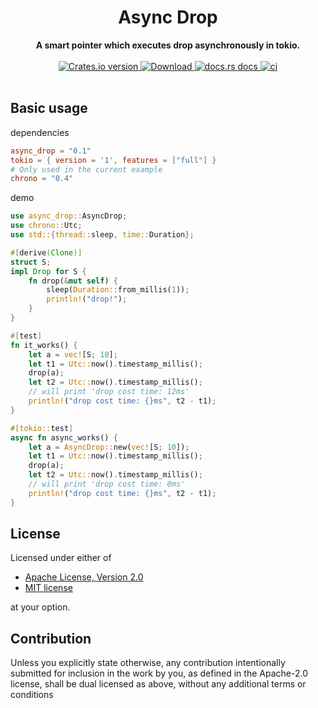 <h1 align="center">Async Drop</h1>
<div align="center">
 <strong> A smart pointer which executes drop asynchronously in tokio.  </strong>
</div>
<br />
<div align="center">
  <!-- Crates version -->
  <a href="https://crates.io/crates/async_drop">
<img src="https://img.shields.io/crates/v/async_drop.svg?style=flat-square"
alt="Crates.io version" />
  </a>
  <!-- Downloads -->
  <a href="https://crates.io/crates/async_drop">
<img src="https://img.shields.io/crates/d/async_drop.svg?style=flat-square"
  alt="Download" />
  </a>
  <!-- docs.rs docs -->
  <a href="https://docs.rs/async_drop">
<img src="https://img.shields.io/badge/docs-latest-blue.svg?style=flat-square"
  alt="docs.rs docs" />
  </a>
  <!-- ci -->
  <a href="https://docs.rs/async_drop">
<img src="https://github.com/liangyongrui/async_drop/workflows/Rust/badge.svg"
  alt="ci" />
  </a>
</div>

<br/>

## Basic usage

dependencies

```toml
async_drop = "0.1"
tokio = { version = '1', features = ["full"] }
# Only used in the current example
chrono = "0.4"
```

demo

```rust
use async_drop::AsyncDrop;
use chrono::Utc;
use std::{thread::sleep, time::Duration};

#[derive(Clone)]
struct S;
impl Drop for S {
    fn drop(&mut self) {
        sleep(Duration::from_millis(1));
        println!("drop!");
    }
}

#[test]
fn it_works() {
    let a = vec![S; 10];
    let t1 = Utc::now().timestamp_millis();
    drop(a);
    let t2 = Utc::now().timestamp_millis();
    // will print 'drop cost time: 12ms'
    println!("drop cost time: {}ms", t2 - t1);
}

#[tokio::test]
async fn async_works() {
    let a = AsyncDrop::new(vec![S; 10]);
    let t1 = Utc::now().timestamp_millis();
    drop(a);
    let t2 = Utc::now().timestamp_millis();
    // will print 'drop cost time: 0ms'
    println!("drop cost time: {}ms", t2 - t1);
}
```

## License

Licensed under either of

- [Apache License, Version 2.0](LICENSE-APACHE)
- [MIT license](LICENSE-MIT)

at your option.

## Contribution

Unless you explicitly state otherwise, any contribution intentionally submitted
for inclusion in the work by you, as defined in the Apache-2.0 license, shall be
dual licensed as above, without any additional terms or conditions
